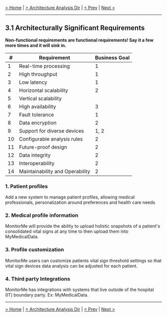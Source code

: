 [> Home](../README.md)  |  [> Architecture Analysis Dir](README.md) |  [< Prev](README.md)  |  [Next >](3.2.ConstraintsAndAssumptions.md)

---

## 3.1 Architecturally Significant Requirements 


**Non-functional requirements are functional requirements! Say it a few more times and it will sink in.**  


| # | Requirement | Business Goal |
|----|----|----|
| 1 | Real-time processing | 1 |
| 2 | High throughput  | 1 |
| 3 | Low latency  | 1 |
| 4 | Horizontal scalability  | 2 |
| 5 | Vertical scalability  |  |
| 6 | High availability  | 3 |
| 7 | Fault tolerance  | 1 |
| 8 | Data encryption   | 2 |
| 9 | Support for diverse devices   | 1, 2 |
| 10 | Configurable analysis rules   |  2 |
| 11 | Future-proof design   |  2 |
| 12 | Data integrity   |  2 |
| 13 | Interoperability   |  2 |
| 14 | Maintainability and Operability   |  2 |


### 1. Patient profiles

Add a new system to manage patient profiles, allowing medical professionals, personalization around preferences and health care needs

### 2. Medical profile information

MonitorMe will provide the ability to upload holistic snapshots of a patient's consolidated vital signs at any time to then upload them into MyMedicalData.

### 3. Profile customization

MonitorMe users can customize patients vital sign threshold settings so that vital sign devices data analysis can be adjusted for each patient.

### 4. Third party Integrations

MonitorMe has integrations with systems that live outside of the hospital (IT) boundary party. Ex: MyMedicalData.

---
[> Home](../README.md)  |  [> Architecture Analysis Dir](README.md) |  [< Prev](README.md)  |  [Next >](3.2.ConstraintsAndAssumptions.md)
